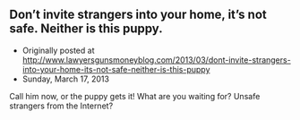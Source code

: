 ## Don’t invite strangers into your home, it’s not safe. Neither is this puppy.

 * Originally posted at http://www.lawyersgunsmoneyblog.com/2013/03/dont-invite-strangers-into-your-home-its-not-safe-neither-is-this-puppy
 * Sunday, March 17, 2013

Call him now, or the puppy gets it! What are you waiting for? Unsafe strangers from the Internet?
